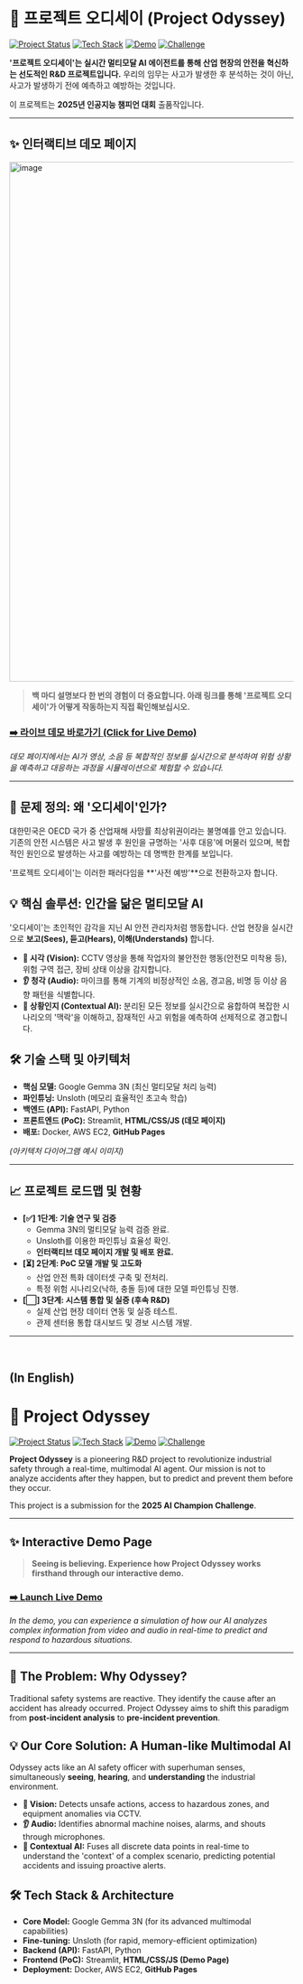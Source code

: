 # 🚀 프로젝트 오디세이 (Project Odyssey)

[![Project Status](https://img.shields.io/badge/status-in%20progress-yellow.svg)](https://shields.io/)
[![Tech Stack](https://img.shields.io/badge/Tech-Gemma3N%20%7C%20Unsloth-blueviolet.svg)](https://shields.io/)
[![Demo](https://img.shields.io/badge/Live%20Demo-Launch-brightgreen.svg)](https://hwkim3330.github.io/Project-Odyssey/)
[![Challenge](https://img.shields.io/badge/Challenge-2025%20AI%20Champion-orange.svg)](https://ai-champion.or.kr)

**'프로젝트 오디세이'는 실시간 멀티모달 AI 에이전트를 통해 산업 현장의 안전을 혁신하는 선도적인 R&D 프로젝트입니다.**
우리의 임무는 사고가 발생한 후 분석하는 것이 아닌, 사고가 발생하기 전에 예측하고 예방하는 것입니다.

이 프로젝트는 **2025년 인공지능 챔피언 대회** 출품작입니다.

---

## ✨ 인터랙티브 데모 페이지
<img width="1261" height="921" alt="image" src="https://github.com/user-attachments/assets/f180a128-529b-4f67-81bf-9ebad850f718" />


> **백 마디 설명보다 한 번의 경험이 더 중요합니다. 아래 링크를 통해 '프로젝트 오디세이'가 어떻게 작동하는지 직접 확인해보십시오.**

### **[➡️ 라이브 데모 바로가기 (Click for Live Demo)](https://hwkim3330.github.io/Project-Odyssey/)**

[](https://hwkim3330.github.io/Project-Odyssey/)
*데모 페이지에서는 AI가 영상, 소음 등 복합적인 정보를 실시간으로 분석하여 위험 상황을 예측하고 대응하는 과정을 시뮬레이션으로 체험할 수 있습니다.*

---

## 🎯 문제 정의: 왜 '오디세이'인가?

대한민국은 OECD 국가 중 산업재해 사망률 최상위권이라는 불명예를 안고 있습니다. 기존의 안전 시스템은 사고 발생 후 원인을 규명하는 '사후 대응'에 머물러 있으며, 복합적인 원인으로 발생하는 사고를 예방하는 데 명백한 한계를 보입니다.

'프로젝트 오디세이'는 이러한 패러다임을 **'사전 예방'**으로 전환하고자 합니다.

## 💡 핵심 솔루션: 인간을 닮은 멀티모달 AI

'오디세이'는 초인적인 감각을 지닌 AI 안전 관리자처럼 행동합니다. 산업 현장을 실시간으로 **보고(Sees), 듣고(Hears), 이해(Understands)** 합니다.

- **👀 시각 (Vision):** CCTV 영상을 통해 작업자의 불안전한 행동(안전모 미착용 등), 위험 구역 접근, 장비 상태 이상을 감지합니다.
- **👂 청각 (Audio):** 마이크를 통해 기계의 비정상적인 소음, 경고음, 비명 등 이상 음향 패턴을 식별합니다.
- **🧠 상황인지 (Contextual AI):** 분리된 모든 정보를 실시간으로 융합하여 복잡한 시나리오의 '맥락'을 이해하고, 잠재적인 사고 위험을 예측하여 선제적으로 경고합니다.

## 🛠️ 기술 스택 및 아키텍처

- **핵심 모델:** Google Gemma 3N (최신 멀티모달 처리 능력)
- **파인튜닝:** Unsloth (메모리 효율적인 초고속 학습)
- **백엔드 (API):** FastAPI, Python
- **프론트엔드 (PoC):** Streamlit, **HTML/CSS/JS (데모 페이지)**
- **배포:** Docker, AWS EC2, **GitHub Pages**


*(아키텍처 다이어그램 예시 이미지)*

---

## 📈 프로젝트 로드맵 및 현황

- **[✅] 1단계: 기술 연구 및 검증**
  - Gemma 3N의 멀티모달 능력 검증 완료.
  - Unsloth를 이용한 파인튜닝 효율성 확인.
  - **인터랙티브 데모 페이지 개발 및 배포 완료.**
- **[⏳] 2단계: PoC 모델 개발 및 고도화**
  - 산업 안전 특화 데이터셋 구축 및 전처리.
  - 특정 위험 시나리오(낙하, 충돌 등)에 대한 모델 파인튜닝 진행.
- **[⬜] 3단계: 시스템 통합 및 실증 (후속 R&D)**
  - 실제 산업 현장 데이터 연동 및 실증 테스트.
  - 관제 센터용 통합 대시보드 및 경보 시스템 개발.

---
<br>

## (In English)

# 🚀 Project Odyssey

[![Project Status](https://img.shields.io/badge/status-in%20progress-yellow.svg)](https://shields.io/)
[![Tech Stack](https://img.shields.io/badge/Tech-Gemma3N%20%7C%20Unsloth-blueviolet.svg)](https://shields.io/)
[![Demo](https://img.shields.io/badge/Live%20Demo-Launch-brightgreen.svg)](https://hwkim3330.github.io/Project-Odyssey/)
[![Challenge](https://img.shields.io/badge/Challenge-2025%20AI%20Champion-orange.svg)](https://ai-champion.or.kr)

**Project Odyssey** is a pioneering R&D project to revolutionize industrial safety through a real-time, multimodal AI agent. Our mission is not to analyze accidents after they happen, but to predict and prevent them before they occur.

This project is a submission for the **2025 AI Champion Challenge**.

---

## ✨ Interactive Demo Page

> **Seeing is believing. Experience how Project Odyssey works firsthand through our interactive demo.**

### **[➡️ Launch Live Demo](https://hwkim3330.github.io/Project-Odyssey/)**

[](https://hwkim3330.github.io/Project-Odyssey/)
*In the demo, you can experience a simulation of how our AI analyzes complex information from video and audio in real-time to predict and respond to hazardous situations.*

---

## 🎯 The Problem: Why Odyssey?

Traditional safety systems are reactive. They identify the cause after an accident has already occurred. Project Odyssey aims to shift this paradigm from **post-incident analysis** to **pre-incident prevention**.

## 💡 Our Core Solution: A Human-like Multimodal AI

Odyssey acts like an AI safety officer with superhuman senses, simultaneously **seeing**, **hearing**, and **understanding** the industrial environment.

- **👀 Vision:** Detects unsafe actions, access to hazardous zones, and equipment anomalies via CCTV.
- **👂 Audio:** Identifies abnormal machine noises, alarms, and shouts through microphones.
- **🧠 Contextual AI:** Fuses all discrete data points in real-time to understand the 'context' of a complex scenario, predicting potential accidents and issuing proactive alerts.

## 🛠️ Tech Stack & Architecture

- **Core Model:** Google Gemma 3N (for its advanced multimodal capabilities)
- **Fine-tuning:** Unsloth (for rapid, memory-efficient optimization)
- **Backend (API):** FastAPI, Python
- **Frontend (PoC):** Streamlit, **HTML/CSS/JS (Demo Page)**
- **Deployment:** Docker, AWS EC2, **GitHub Pages**
